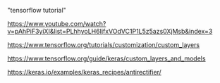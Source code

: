 "tensorflow tutorial" 

https://www.youtube.com/watch?v=pAhPiF3yiXI&list=PLhhyoLH6IjfxVOdVC1P1L5z5azs0XjMsb&index=3

https://www.tensorflow.org/tutorials/customization/custom_layers

https://www.tensorflow.org/guide/keras/custom_layers_and_models


https://keras.io/examples/keras_recipes/antirectifier/
